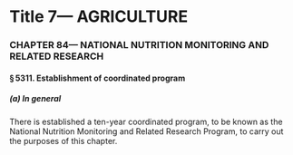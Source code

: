 
# Title 7— AGRICULTURE
### CHAPTER 84— NATIONAL NUTRITION MONITORING AND RELATED RESEARCH
#### § 5311. Establishment of coordinated program
##### (a) In general

There is established a ten-year coordinated program, to be known as the National Nutrition Monitoring and Related Research Program, to carry out the purposes of this chapter.
